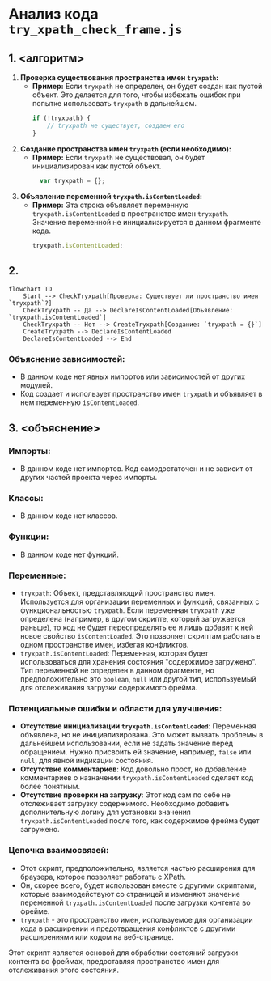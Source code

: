 # Анализ кода `try_xpath_check_frame.js`

## 1. <алгоритм>

1. **Проверка существования пространства имен `tryxpath`:**
   - **Пример:** Если `tryxpath` не определен, он будет создан как пустой объект. Это делается для того, чтобы избежать ошибок при попытке использовать `tryxpath` в дальнейшем.
     ```javascript
     if (!tryxpath) {
         // tryxpath не существует, создаем его
     }
     ```
2. **Создание пространства имен `tryxpath` (если необходимо):**
   - **Пример:** Если `tryxpath` не существовал, он будет инициализирован как пустой объект.
     ```javascript
       var tryxpath = {};
     ```
3. **Объявление переменной `tryxpath.isContentLoaded`:**
   - **Пример:** Эта строка объявляет переменную `tryxpath.isContentLoaded` в пространстве имен `tryxpath`. Значение переменной не инициализируется в данном фрагменте кода.
     ```javascript
     tryxpath.isContentLoaded;
     ```

## 2. <mermaid>

```mermaid
flowchart TD
    Start --> CheckTryxpath[Проверка: Существует ли пространство имен `tryxpath`?]
    CheckTryxpath -- Да --> DeclareIsContentLoaded[Объявление: `tryxpath.isContentLoaded`]
    CheckTryxpath -- Нет --> CreateTryxpath[Создание: `tryxpath = {}`]
    CreateTryxpath --> DeclareIsContentLoaded
    DeclareIsContentLoaded --> End
```

### Объяснение зависимостей:

- В данном коде нет явных импортов или зависимостей от других модулей.
- Код создает и использует пространство имен `tryxpath` и объявляет в нем переменную `isContentLoaded`.

## 3. <объяснение>

### Импорты:

- В данном коде нет импортов. Код самодостаточен и не зависит от других частей проекта через импорты.

### Классы:

- В данном коде нет классов.

### Функции:

- В данном коде нет функций.

### Переменные:

-   `tryxpath`: Объект, представляющий пространство имен. Используется для организации переменных и функций, связанных с функциональностью `tryxpath`. Если переменная `tryxpath` уже определена (например, в другом скрипте, который загружается раньше), то код не будет переопределять ее и лишь добавит к ней новое свойство `isContentLoaded`. Это позволяет скриптам работать в одном пространстве имен, избегая конфликтов.
-   `tryxpath.isContentLoaded`: Переменная, которая будет использоваться для хранения состояния "содержимое загружено". Тип переменной не определен в данном фрагменте, но предположительно это `boolean`, `null` или другой тип, используемый для отслеживания загрузки содержимого фрейма.

### Потенциальные ошибки и области для улучшения:

-   **Отсутствие инициализации `tryxpath.isContentLoaded`**: Переменная объявлена, но не инициализирована. Это может вызвать проблемы в дальнейшем использовании, если не задать значение перед обращением.  Нужно присвоить ей значение, например, `false` или `null`, для явной индикации состояния.
-   **Отсутствие комментариев**: Код довольно прост, но добавление комментариев о назначении `tryxpath.isContentLoaded` сделает код более понятным.
-   **Отсутствие проверки на загрузку**: Этот код сам по себе не отслеживает загрузку содержимого. Необходимо добавить дополнительную логику для установки значения `tryxpath.isContentLoaded` после того, как содержимое фрейма будет загружено.

### Цепочка взаимосвязей:

- Этот скрипт, предположительно, является частью расширения для браузера, которое позволяет работать с XPath.
- Он, скорее всего, будет использован вместе с другими скриптами, которые взаимодействуют со страницей и изменяют значение переменной `tryxpath.isContentLoaded` после загрузки контента во фрейме.
- `tryxpath` - это пространство имен, используемое для организации кода в расширении и предотвращения конфликтов с другими расширениями или кодом на веб-странице.

Этот скрипт является основой для обработки состояний загрузки контента во фреймах, предоставляя пространство имен для отслеживания этого состояния.